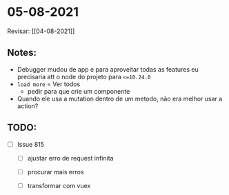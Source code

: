 # 05-08-2021

Revisar: [[04-08-2021]]

## Notes:
- Debugger mudou de app e para aproveitar todas as features eu precisaria att o node do projeto para `<=10.24.0`
- `load more` = Ver todos
  - pedir para que crie um componente
- Quando ele usa a mutation dentro de um metodo, não era melhor usar a action?

## TODO:
* [ ] Issue 815
  * [ ] ajustar erro de request infinita
  * [ ] procurar mais erros
  * [ ] transformar com vuex


